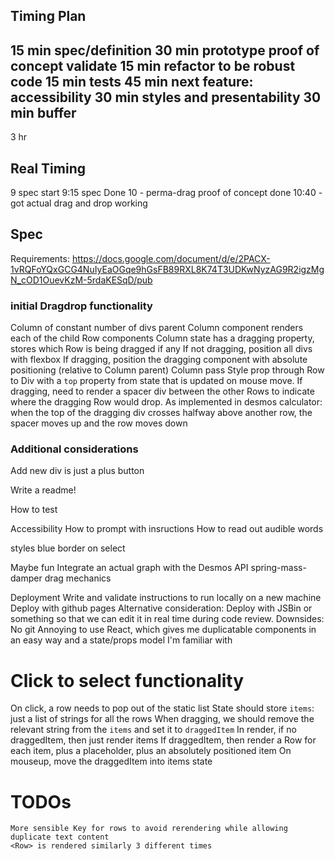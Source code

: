 ## Timing Plan

15 min spec/definition
30 min prototype proof of concept validate
15 min refactor to be robust code
15 min tests
45 min next feature: accessibility
30 min styles and presentability
30 min buffer
--
3 hr

## Real Timing

9 spec start
9:15 spec Done
10 - perma-drag proof of concept done
10:40 - got actual drag and drop working


## Spec

Requirements: https://docs.google.com/document/d/e/2PACX-1vRQFoYQxGCG4NuIyEaOGqe9hGsFB89RXL8K74T3UDKwNyzAG9R2igzMgN_cOD1OuevKzM-5rdaKESqD/pub

### initial Dragdrop functionality

Column of constant number of divs
parent Column component renders each of the child Row components
Column state has a dragging property, stores which Row is being dragged if any
If not dragging, position all divs with flexbox
If dragging, position the dragging component with absolute positioning (relative to Column parent)
Column pass Style prop through Row to Div with a `top` property from state that is updated on mouse move.
If dragging, need to render a spacer div between the other Rows to indicate where the dragging Row would drop.
As implemented in desmos calculator: when the top of the dragging div crosses halfway above another row, the spacer moves up and the row moves down


### Additional considerations

Add new div is just a plus button

Write a readme!

How to test

Accessibility
  How to prompt with insructions
  How to read out audible words

styles
  blue border on select

Maybe fun
    Integrate an actual graph with the Desmos API
    spring-mass-damper drag mechanics

Deployment
  Write and validate instructions to run locally on a new machine
  Deploy with github pages
  Alternative consideration: Deploy with JSBin or something so that we can edit it in real time during code review.
    Downsides:
      No git
      Annoying to use React, which gives me duplicatable components in an easy way and a state/props model I'm familiar with


# Click to select functionality
  On click, a row needs to pop out of the static list
  State should store `items`: just a list of strings for all the rows
  When dragging, we should remove the relevant string from the `items` and set it to `draggedItem`
  In render,
    if no draggedItem, then just render items
    If draggedItem, then render a Row for each item, plus a placeholder, plus an absolutely positioned item
  On mouseup, move the draggedItem into items state


# TODOs
    More sensible Key for rows to avoid rerendering while allowing duplicate text content
    <Row> is rendered similarly 3 different times
